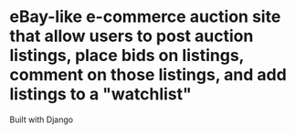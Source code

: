 # eBay-like e-commerce auction site that allow users to post auction listings, place bids on listings, comment on those listings, and add listings to a "watchlist"
Built with Django
